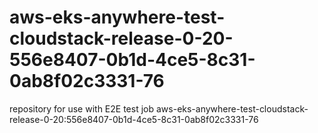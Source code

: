 # aws-eks-anywhere-test-cloudstack-release-0-20-556e8407-0b1d-4ce5-8c31-0ab8f02c3331-76
repository for use with E2E test job aws-eks-anywhere-test-cloudstack-release-0-20:556e8407-0b1d-4ce5-8c31-0ab8f02c3331-76
